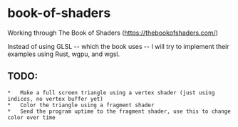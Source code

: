 # book-of-shaders
Working through The Book of Shaders (https://thebookofshaders.com/)

Instead of using GLSL -- which the book uses -- I will try to implement their examples using Rust, wgpu, and wgsl.

## TODO:
    *   Make a full screen triangle using a vertex shader (just using indices, no vertex buffer yet)
    *   Color the triangle using a fragment shader
    *   Send the program uptime to the fragment shader, use this to change color over time
